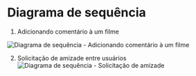 # Diagrama de sequência

1. Adicionando comentário à um filme

![Diagrama de sequência - Adicionando comentário à um filme](https://github.com/ppads-2024s1-g1/LendOps/assets/42143717/58cacfc9-ebbc-4f60-adc5-15ebd02c931b)

2. Solicitação de amizade entre usuários
![Diagrama de sequência - Solicitação de amizade](https://github.com/ppads-2024s1-g1/LendOps/assets/42143717/183ece74-7c3a-40f2-bf95-5efb328d3e1f)
